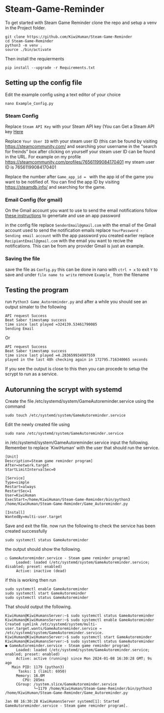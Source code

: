 # Steam-Game-Reminder
To get started with Steam Game Reminder clone the repo and setup a venv in the Project folder. 
```
git clone https://github.com/KiwiHuman/Steam-Game-Reminder
cd Steam-Game-Reminder
python3 -m venv .
source ./bin/activate
```
Then install the requierments 
```
pip install --upgrade -r Requirements.txt
```

## Setting up the config file
Edit the example config using a text editor of your choice

```
nano Example_Config.py
```
### Steam Config

Replace `Steam API Key` with your Steam API key (You can Get a Steam API key [Here](https://steamcommunity.com/dev/apikey)

Replace `Your User ID` with your steam user ID (this can be found by visiting https://steamcommunity.com/ and searching your username in the "search for freinds" box after clicking on yourself your steam user ID can be found in the URL. For example on my profile https://steamcommunity.com/profiles/76561199084170401 my steam user ID is 76561199084170401

Replace the number after `Game_app_id = ` with the app id of the game you want to be notified of. You can find the app ID by visiting https://steamdb.info/ and searching for the game. 

### Email Config (for gmail) 

On the Gmail account you want to use to send the email notifications follow [these instructions](https://support.google.com/accounts/answer/185833?hl=en) to genertate and use an app password

in the config file replace `SenderEmail@gmail.com` with the email of the Gmail account used to send the notification emails
replace `YourPassword - Sending email account` with the app password you created earlier
replace `RecipiantEmail@gmail.com` with the email you want to recive the notifications. This can be from any provider Gmail is just an example. 

### Saving the file
save the file as `Config.py` this can be done in nano with `ctrl + x` to exit `Y` to save and under `file name to write` remove `Example_` from the filename

## Testing the program
run `Python3 Game_Autoreminder.py` and after a while you should see an output simaler to the following

```
API request Success
Beat Saber timestamp success
time since last played =324139.53461790085
Sending Email
```
Or 
```
API request Success
Beat Saber timestamp success
time since last played =4.283659934997559
played in the last 48h checking again in 172795.716340065 seconds
```

If you see the output is close to this then you can procede to setup the scrypt to run as a service. 

## Autorunning the scrypt with systemd

Create the file /etc/systemd/system/GameAutoreminder.service using the command
```
sudo touch /etc/systemd/system/GameAutoreminder.service
```
Edit the newly created file using 
```
sudo nano /etc/systemd/system/GameAutoreminder.service
```
in /etc/systemd/system/GameAutoreminder.service input the following. Remember to replace `KiwiHuman' with the user that should run the service.
```
[Unit]
Description=Steam game reminder program] 
After=network.target
StartLimitIntervalSec=0

[Service]
Type=simple
Restart=always
RestartSec=1
User=KiwiHuman
ExecStart=/home/KiwiHuman/Steam-Game-Reminder/bin/python3 /home/KiwiHuman/Steam-Game-Reminder/Game_Autoreminder.py

[Install]
WantedBy=multi-user.target
```
Save and exit the file. now run the following to check the service has been created successfully
```
sudo systemctl status GameAutoreminder
```
the output should show the following. 
```
○ GameAutoreminder.service - Steam game reminder program]
     Loaded: loaded (/etc/systemd/system/GameAutoreminder.service; disabled; preset: enabled)
     Active: inactive (dead)
```
if this is working then run 
```
sudo systemctl enable GameAutoreminder
sudo systemctl start GameAutoreminder
sudo systemctl status GameAutoreminder
```
That should output the following. 
```
KiwiHuman@KiwiHumansServer:~$ sudo systemctl status GameAutoreminder
KiwiHuman@KiwiHumansServer:~$ sudo systemctl enable GameAutoreminder
Created symlink /etc/systemd/system/multi-user.target.wants/GameAutoreminder.service → /etc/systemd/system/GameAutoreminder.service.
KiwiHuman@KiwiHumansServer:~$ sudo systemctl start GameAutoreminder
KiwiHuman@KiwiHumansServer:~$ sudo systemctl status GameAutoreminder
● GameAutoreminder.service - Steam game reminder program]
     Loaded: loaded (/etc/systemd/system/GameAutoreminder.service; enabled; preset: enabled)
     Active: active (running) since Mon 2024-01-08 16:30:28 GMT; 9s ago
   Main PID: 1179 (python3)
      Tasks: 1 (limit: 6950)
     Memory: 16.0M
        CPU: 285ms
     CGroup: /system.slice/GameAutoreminder.service
             └─1179 /home/KiwiHuman/Steam-Game-Reminder/bin/python3 /home/KiwiHuman/Steam-Game-Reminder/Game_Autoreminder.py

Jan 08 16:30:28 KiwiHumansServer systemd[1]: Started GameAutoreminder.service - Steam game reminder program].
```
